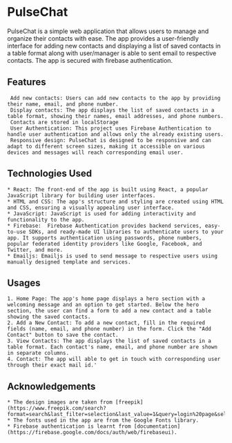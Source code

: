 # PulseChat
PulseChat is a simple web application that allows users to manage and organize their contacts with ease. The app provides a user-friendly interface for adding new contacts and displaying a list of saved contacts in a table format along with user/manager is able to sent email to respective contacts. The app is secured with firebase authentication.
## Features
     Add new contacts: Users can add new contacts to the app by providing their name, email, and phone number.
     Display contacts: The app displays the list of saved contacts in a table format, showing their names, email addresses, and phone numbers.
     Contacts are stored in localStorage
     User Authentication: This project uses Firebase Authentication to handle user authentication and allows only the already existing users.
     Responsive design: PulseChat is designed to be responsive and can adapt to different screen sizes, making it accessible on various devices and messages will reach corresponding email user.

## Technologies Used
    * React: The front-end of the app is built using React, a popular JavaScript library for building user interfaces.
    * HTML and CSS: The app's structure and styling are created using HTML and CSS, ensuring a visually appealing user interface.
    * JavaScript: JavaScript is used for adding interactivity and functionality to the app.
    * Firebase:  Firebase Authentication provides backend services, easy-to-use SDKs, and ready-made UI libraries to authenticate users to your app. It supports authentication using passwords, phone numbers,
    popular federated identity providers like Google, Facebook, and Twitter, and more.
    * Emailjs: Emailjs is used to send message to respective users using manually designed template and services.
## Usages
    1. Home Page: The app's home page displays a hero section with a welcoming message and an option to get started. Below the hero section, the user can find a form to add a new contact and a table showing the saved contacts.
    2. Add a New Contact: To add a new contact, fill in the required fields (name, email, and phone number) in the form. Click the "Add Contact" button to save the contact.
    3. View Contacts: The app displays the list of saved contacts in a table format. Each contact's name, email, and phone number are shown in separate columns.
    4. Contact: The app will able to get in touch with corresponding user through their exact mail id.'
## Acknowledgements
    * The design images are taken from [freepik](https://www.freepik.com/search?format=search&last_filter=selection&last_value=1&query=login%20page&selection=1).
    * The fonts used in the app are from the Google Fonts library.
    * Firebase authentication is learnt from [documentation](https://firebase.google.com/docs/auth/web/firebaseui).

    
    
   


